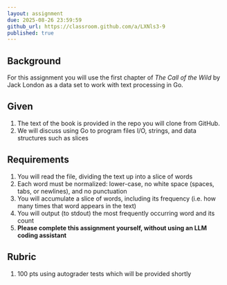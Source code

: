 ```yaml
---
layout: assignment
due: 2025-08-26 23:59:59
github_url: https://classroom.github.com/a/LXNls3-9
published: true
---
```


## Background

For this assignment you will use the first chapter of _The Call of the Wild_ by Jack London as a data set to work with text processing in Go. 

## Given

1. The text of the book is provided in the repo you will clone from GitHub. 
1. We will discuss using Go to program files I/O, strings, and data structures such as slices

## Requirements

1. You will read the file, dividing the text up into a slice of words
1. Each word must be normalized: lower-case, no white space (spaces, tabs, or newlines), and no punctuation
1. You will accumulate a slice of words, including its frequency (i.e. how many times that word appears in the text)
1. You will output (to stdout) the most frequently occurring word and its count
1. **Please complete this assignment yourself, without using an LLM coding assistant**

## Rubric

1. 100 pts using autograder tests which will be provided shortly